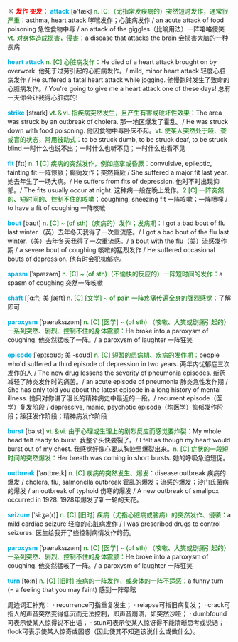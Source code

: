 ☀ <font color="red">**发作 突发：**</font>
<font color="sky blue">**attack**</font> [ə'tæk] 
<font color="rgb(227, 108, 9)">n. [C]（尤指常发疾病的）突然短时发作，通常很严重：</font>asthma, heart attack 哮喘发作；心脏病发作 / an acute attack of food poisoning 急性食物中毒 / an attack of the giggles（比喻用法）一阵咯咯傻笑 <font color="rgb(227, 108, 9)">vt. 对身体造成损害，侵害：</font>a disease that attacks the brain 会损害大脑的一种疾病
           
<font color="sky blue">**heart attack**</font>
<font color="rgb(227, 108, 9)">n. [C] 心脏病发作：</font>He died of a heart attack brought on by overwork. 他死于过劳引起的心脏病发作。/ mild, minor heart attack 轻度心脏病发作 / He suffered a fatal heart attack while jogging. 他慢跑时发生了致命的心脏病发作。/ You're going to give me a heart attack one of these days! 总有一天你会让我得心脏病的!

<font color="sky blue">**strike**</font> [straɪk] 
<font color="rgb(227, 108, 9)">vt.＆vi. 指疾病突然发生，且产生有害或破坏性效果：</font>The area was struck by an outbreak of cholera. 那一地区爆发了霍乱。/ He was struck down with food poisoning. 他因食物中毒卧床不起。<font color="rgb(227, 108, 9)">vt. 使某人突然处于哑、聋或盲的状态，常用被动式：</font>to be struck dumb, to be struck deaf, to be struck blind 一时什么也说不出；一时什么也听不见；一时什么也看不见

<font color="sky blue">**fit**</font> [fɪt] 
<font color="rgb(227, 108, 9)">n. 1 [C] 疾病的突然发作，例如痉挛或昏厥：</font>convulsive, epileptic, fainting fit 一阵惊厥；癫痫发作；突然昏厥 / She suffered a major fit last year. 她去年生了一场大病。/ He suffers from fits of depression. 他时不时出现抑郁。/ The fits usually occur at night. 这种病一般在晚上发作。<font color="rgb(227, 108, 9)">2 [C] 一阵突然的、短时间的、控制不住的咳嗽：</font>coughing, sneezing fit 一阵咳嗽；一阵喷嚏 / to have a fit of coughing 一阵咳嗽
           
<font color="sky blue">**bout**</font> [baʊt]
<font color="rgb(227, 108, 9)">n. [C] ~ (of sth)（疾病的）发作；发病期：</font>I got a bad bout of flu last winter.（英）去年冬天我得了一次重流感。/ I got a bad bout of the flu last winter.（美）去年冬天我得了一次重流感。/ a bout with the flu（美）流感发作期 / a severe bout of coughing 咳嗽的猛烈发作 / He suffered occasional bouts of depression. 他有时会犯抑郁症。
 
<font color="sky blue">**spasm**</font> [ˈspæzəm]
<font color="rgb(227, 108, 9)">n. [C] ~ (of sth)（不愉快的反应的）一阵短时间的发作：</font>a spasm of coughing 突然一阵咳嗽                
           
<font color="sky blue">**shaft**</font> [ʃɑ:ft; 美 ʃæft]
<font color="rgb(227, 108, 9)">n. [C] [文学] ~ of pain 一阵疼痛传遍全身的强烈感觉：</font>了解即可

<font color="sky blue">**paroxysm**</font> [ˈpærəksɪzəm]
<font color="rgb(227, 108, 9)">n. [C] [医学] ~ (of sth) （咳嗽、大笑或剧痛引起的）一系列突然、剧烈、控制不住的身体震颤：</font>He broke into a paroxysm of coughing. 他突然猛咳了一阵。/ a paroxysm of laughter 一阵狂笑      

<font color="sky blue">**episode**</font> [ˈepɪsəʊd; 美 -soʊd]
<font color="rgb(227, 108, 9)">n. [C] 短暂的患病期、疾病的发作期：</font>people who'd suffered a third episode of depression in two years. 两年内忧郁症三次发作的人 / The new drug lessens the severity of pneumonia episodes. 新药减轻了肺炎发作时的痛苦。/ an acute episode of pneumonia 肺炎急性发作期 / She has only told you about the latest episode in a long history of mental illness. 她只对你讲了漫长的精神病史中最近的一段。/ recurrent episode（医学）复发阶段 / depressive, manic, psychotic episode（均医学）抑郁发作阶段；躁狂发作阶段；精神病发作阶段

<font color="sky blue">**burst**</font> [bə:st] 
<font color="rgb(227, 108, 9)">vt.＆vi. 由于心理或生理上的剧烈反应而感觉要炸裂：</font>My whole head felt ready to burst. 我整个头快要裂了。/ I felt as though my heart would burst out of my chest. 我感觉好像心要从胸腔里爆裂出来。<font color="rgb(227, 108, 9)">n. [C] 症状的一段短时间的突然爆发：</font>Her breath was coming in short bursts. 她的呼吸急迫短促。 
                    
<font color="sky blue">**outbreak**</font> [ˈaʊtbreɪk]
<font color="rgb(227, 108, 9)">n. [C] 疾病的突然发生、爆发：</font>disease outbreak 疾病的爆发 / cholera, flu, salmonella outbreak 霍乱的爆发；流感的爆发；沙门氏菌病的爆发 / an outbreak of typhoid 伤寒的爆发 / A new outbreak of smallpox occurred in 1928. 1928年爆发了新一轮的天花。

<font color="sky blue">**seizure**</font> [ˈsi:ʒə(r)]
<font color="rgb(227, 108, 9)">n. [C] [旧时] 疾病（尤指心脏病或脑病）的突然发作、侵袭：</font>a mild cardiac seizure 轻度的心脏病发作 / I was prescribed drugs to control seizures. 医生给我开了些控制病情发作的药。
            
<font color="sky blue">**paroxysm**</font> [ˈpærəksɪzəm]
<font color="rgb(227, 108, 9)">n. [C] [医学] ~ (of sth) （咳嗽、大笑或剧痛引起的）一系列突然、剧烈、控制不住的身体震颤：</font>He broke into a paroxysm of coughing. 他突然猛咳了一阵。/ a paroxysm of laughter 一阵狂笑

<font color="sky blue">**turn**</font> [tə:n] 
<font color="rgb(227, 108, 9)">n. [C] [旧时] 疾病的一阵发作，或身体的一阵不适感：</font>a funny turn (= a feeling that you may faint) 感到一阵晕眩

周边词汇补充：
· recurrence可指重复发生；
· relapse可指旧病复发；
· crack可指人的声音突然变得低沉而无法控制，即声音崩溃，如突然沙哑；
· dumbfound可表示使某人惊得说不出话；
· stun可表示使某人惊讶得不能清晰思考或说话；
· flook可表示使某人惊奇或困惑（因此使其不知道该说什么或做什么）。
